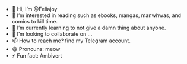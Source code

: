 - 👋 Hi, I’m @Feliajoy
- 👀 I’m interested in reading such as ebooks, mangas, manwhwas, and comics to kill time.
- 🌱 I’m currently learning to not give a damn thing about anyone.
- 💞️ I’m looking to collaborate on ...
- 📫 How to reach me? find my Telegram account.
- 😄 Pronouns: meow
- ⚡ Fun fact: Ambivert

<!---
Feliajoy/Feliajoy is a ✨ special ✨ repository because its `README.md` (this file) appears on your GitHub profile.
You can click the Preview link to take a look at your changes.
--->
